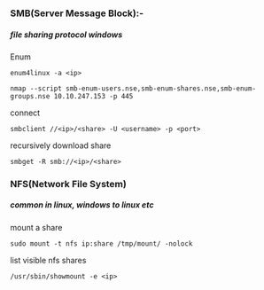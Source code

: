 ### SMB(Server Message Block):- 
##### file sharing protocol windows

Enum
```
enum4linux -a <ip>
```
```
nmap --script smb-enum-users.nse,smb-enum-shares.nse,smb-enum-groups.nse 10.10.247.153 -p 445
```

connect
```
smbclient //<ip>/<share> -U <username> -p <port>
```
recursively download share
```
smbget -R smb://<ip>/<share>
```


### NFS(Network File System) 
##### common in linux, windows to linux etc

mount a share 
```
sudo mount -t nfs ip:share /tmp/mount/ -nolock
```

list visible nfs shares
```
/usr/sbin/showmount -e <ip>
```